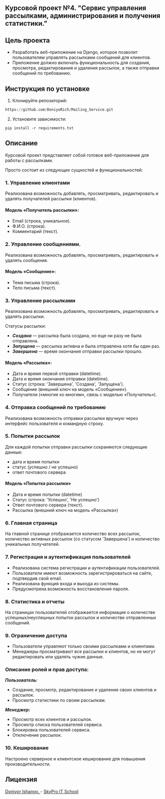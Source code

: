 ## Курсовой проект №4. "Сервис управления рассылками, администрирования и получения статистики."

## Цель проекта
- Разработать веб-приложение на Django, которое позволит пользователям управлять рассылками сообщений
для клиентов.
- Приложение должно включать функциональность для создания, просмотра, редактирования и удаления рассылок, а также отправки сообщений по требованию.

## Инструкция по установке

1. Клонируйте репозиторий:
```python
https://github.com/DoniyoRich/Mailing_Service.git
```

2. Установите зависимости:
```
pip install -r requirements.txt
```

## Описание

Курсовой проект представляет собой готовое веб-приложение для работы с рассылками.

Просто состоит из следующих сущностей и функциональностей:

### 1. Управление клиентами
Реализована возможность добавлять, просматривать, редактировать и удалять получателей рассылки (клиентов).

#### Модель «Получатель рассылки»:
- Email (строка, уникальное).
- Ф.И.О. (строка).
- Комментарий (текст).

### 2. Управление сообщениями.
Реализована возможность добавлять, просматривать, редактировать и удалять сообщения.

#### Модель «Сообщение»:

- Тема письма (строка).
- Тело письма (текст).

### 3. Управление рассылками
Реализована возможность добавлять, просматривать, редактировать и удалять рассылки.

Статусы рассылки:

- ***Создана*** — рассылка была создана, но еще ни разу не была отправлена.
- ***Запущена*** — рассылка активна и была отправлена хотя бы один раз.
- ***Завершена*** — время окончания отправки рассылки прошло.

#### Модель «Рассылка»:

- Дата и время первой отправки (datetime).
- Дата и время окончания отправки (datetime).
- Статус (строка: 'Завершена', 'Создана', 'Запущена').
- Сообщение (внешний ключ на модель «Сообщение»).
- Получатели («многие ко многим», связь с моделью «Получатель»).

### 4. Отправка сообщений по требованию
Реализована возможность отправки рассылки вручную через интерфейс пользователя и командную строку.

### 5. Попытки рассылок
Для каждой попытки отправки рассылки сохраняются следующие данные:
- дата и время попытки
- статус (успешно / не успешно)
- ответ почтового сервера

#### Модель «Попытка рассылки»

- Дата и время попытки (datetime)
- Статус (строка: 'Успешно', 'Не успешно')
- Ответ почтового сервера (текст).
- Рассылка (внешний ключ на модель «Рассылка»)

### 6. Главная страница
На главной странице отображается количество всех рассылок, количество активных рассылок (со статусом 
'Завершена') и количество уникальных получателей.

### 7. Регистрация и аутентификация пользователей
- Реализована система регистрации и аутентификации пользователей.
- Пользователи имеют возможность зарегистрироваться на сайте, подтвердив свой email.
- Реализована функция входа и выхода из системы.
- Предусмотрена возможность восстановления пароля.

### 8. Статистика и отчеты
На страницах пользователей отображается информация о количестве успешных/неуспешных попыток рассылок и количестве отправленных сообщений.

### 9. Ограничение доступа
- Пользователи управляют только своими рассылками и клиентами.
- Менеджеры просматривают все рассылки и клиентов, но не могут редактировать или удалять чужие данные.

### Описание ролей и прав доступа:

***Пользователь:***
- Создание, просмотр, редактирование и удаление своих клиентов и рассылок.
- Просмотр статистики по своим рассылкам.

***Менеджер:***
- Просмотр всех клиентов и рассылок.
- Просмотр списка пользователей сервиса.
- Блокировка пользователей сервиса.
- Отключение рассылок.

### 10. Кеширование
Настроено серверное и клиентское кеширование для повышения производительности.

## Лицензия

[Doniyor Ishanov. ](#) - [SkyPro IT School](#)